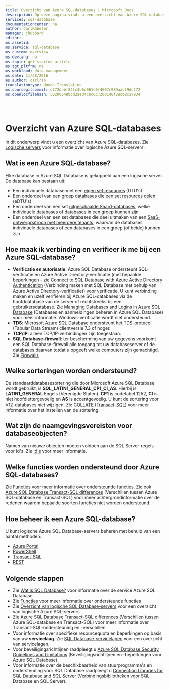 ```yaml
---
title: Overzicht van Azure SQL-databases | Microsoft Docs
description: Op deze pagina vindt u een overzicht van Azure SQL-databases.
services: sql-database
documentationcenter: na
author: CarlRabeler
manager: jhubbard
editor: 
ms.assetid: 
ms.service: sql-database
ms.custom: overview
ms.devlang: na
ms.topic: get-started-article
ms.tgt_pltfrm: na
ms.workload: data-management
ms.date: 11/28/2016
ms.author: carlrab
translationtype: Human Translation
ms.sourcegitcommit: d772dabf84fc3b6c061c0f4607c989aabf9dd272
ms.openlocfilehash: 50200648bcd2aed4cbc0c720d140f2ecb2c17934


---
```

# <a name="azure-sql-database-overview"></a>Overzicht van Azure SQL-databases
In dit onderwerp vindt u een overzicht van Azure SQL-databases. Zie [Logische servers](sql-database-server-overview.md) voor informatie over logische Azure SQL-servers.

## <a name="what-is-azure-sql-database"></a>Wat is een Azure SQL-database?
Elke database in Azure SQL Database is gekoppeld aan een logische server. De database kan bestaan uit:

- Een individuele database met een [eigen set resources](sql-database-what-is-a-dtu.md#what-are-database-transaction-units-dtus) (DTU's)
- Een onderdeel van een [groep databases](sql-database-elastic-pool.md) die [een set resources delen](sql-database-what-is-a-dtu.md#what-are-elastic-database-transaction-units-edtus) (eDTU's)
- Een onderdeel van een set [uitgeschaalde Shard-databases](sql-database-elastic-scale-introduction.md#horizontal-and-vertical-scaling), welke individuele databases of databases in een groep kunnen zijn
- Een onderdeel van een set databases die deel uitmaken van een [SaaS-ontwerppatroon met meerdere tenants](sql-database-design-patterns-multi-tenancy-saas-applications.md), waarvan de databases individuele databases of een databases in een groep (of beide) kunnen zijn 

## <a name="how-do-i-connect-and-authenticate-to-an-azure-sql-database"></a>Hoe maak ik verbinding en verifieer ik me bij een Azure SQL-database?

- **Verificatie en autorisatie**: Azure SQL Database ondersteunt SQL-verificatie en Azure Active Directory-verificatie (met bepaalde beperkingen - zie [Connect to SQL Database with Azure Active Directory Authentication](sql-database-aad-authentication.md) (Verbinding maken met SQL Database met behulp van Azure Active Directory-verificatie)) voor verificatie. U kunt verbinding maken en uzelf verifiëren bij Azure SQL-databases via de hoofddatabase van de server of rechtstreeks bij een gebruikersdatabase. Zie [Managing Databases and Logins in Azure SQL Database](sql-database-manage-logins.md) (Databases en aanmeldingen beheren in Azure SQL Database) voor meer informatie. Windows-verificatie wordt niet ondersteund. 
- **TDS**: Microsoft Azure SQL Database ondersteunt het TDS-protocol (Tabular Data Stream) clientversie 7.3 of hoger.
- **TCP/IP**: alleen TCP/IP-verbindingen zijn toegestaan.
- **SQL Database-firewall**: ter bescherming van uw gegevens voorkomt een SQL Database-firewall alle toegang tot uw databaseserver of de databases daarvan totdat u opgeeft welke computers zijn gemachtigd. Zie [Firewalls](sql-database-firewall-configure.md)

## <a name="what-collations-are-supported"></a>Welke sorteringen worden ondersteund?
De standaarddatabasesortering die door Microsoft Azure SQL Database wordt gebruikt, is **SQL_LATIN1_GENERAL_CP1_CI_AS**. Hierbij is **LATIN1_GENERAL** Engels (Verenigde Staten). **CP1** is codetabel 1252, **CI** is niet hoofdlettergevoelig en **AS** is accentgevoelig. U kunt de sortering voor V12-databases niet wijzigen. Zie [COLLATE (Transact-SQL)](https://msdn.microsoft.com/library/ms184391.aspx) voor meer informatie over het instellen van de sortering.

## <a name="what-are-the-naming-requirements-for-database-objects"></a>Wat zijn de naamgevingsvereisten voor databaseobjecten?

Namen van nieuwe objecten moeten voldoen aan de SQL Server-regels voor id's. Zie [Id's](https://msdn.microsoft.com/library/ms175874.aspx) voor meer informatie.

## <a name="what-features-are-supported-by-azure-sql-databases"></a>Welke functies worden ondersteund door Azure SQL-databases?

Zie [Functies](sql-database-features.md) voor meer informatie over ondersteunde functies. Zie ook [Azure SQL Database Transact-SQL differences](sql-database-transact-sql-information.md) (Verschillen tussen Azure SQL-database en Transact-SQL) voor meer achtergrondinformatie over de redenen waarom bepaalde soorten functies niet worden ondersteund.

## <a name="how-do-i-manage-an-azure-sql-database"></a>Hoe beheer ik een Azure SQL-database?

U kunt logische Azure SQL Database-servers beheren met behulp van een aantal methoden:
- [Azure Portal](sql-database-manage-portal.md)
- [PowerShell](sql-database-manage-powershell.md)
- [Transact-SQL](sql-database-manage-azure-ssms.md)
- [REST](/rest/api/sql/)

## <a name="next-steps"></a>Volgende stappen

- Zie [Wat is SQL Database?](sql-database-technical-overview.md) voor informatie over de service Azure SQL Database
- Zie [Functies](sql-database-features.md) voor meer informatie over ondersteunde functies
- Zie [Overzicht van logische SQL Database-servers](sql-database-server-overview.md) voor een overzicht van logische Azure SQL-servers
- Zie [Azure SQL Database Transact-SQL differences](sql-database-transact-sql-information.md) (Verschillen tussen Azure SQL-database en Transact-SQL) voor meer informatie over Transact-SQL-ondersteuning en -verschillen.
- Voor informatie over specifieke resourcequota en beperkingen op basis van uw **servicelaag**. Zie [SQL Database-servicelagen](sql-database-service-tiers.md) voor een overzicht van servicelagen.
- Voor beveiligingsrichtlijnen raadpleegt u [Azure SQL Database Security Guidelines and Limitations](sql-database-security-guidelines.md) (Beveiligingsrichtlijnen en -beperkingen voor Azure SQL Database).
- Voor informatie over de beschikbaarheid van stuurprogramma's en ondersteuning voor SQL Database raadpleegt u [Connection Libraries for SQL Database and SQL Server](sql-database-libraries.md) (Verbindingsbibliotheken voor SQL Database en SQL Server).




<!--HONumber=Dec16_HO1-->


